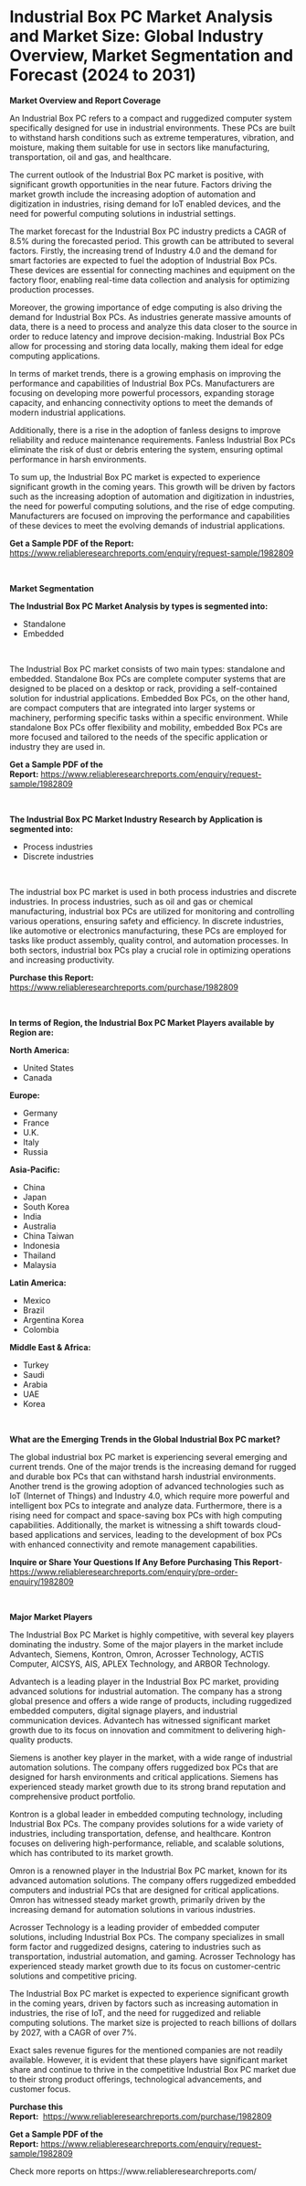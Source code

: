 <p><h1>Industrial Box PC Market Analysis and Market Size: Global Industry Overview, Market Segmentation and Forecast (2024 to 2031)</h1></p><p><strong>Market Overview and Report Coverage</strong></p>
<p><p>An Industrial Box PC refers to a compact and ruggedized computer system specifically designed for use in industrial environments. These PCs are built to withstand harsh conditions such as extreme temperatures, vibration, and moisture, making them suitable for use in sectors like manufacturing, transportation, oil and gas, and healthcare.</p><p>The current outlook of the Industrial Box PC market is positive, with significant growth opportunities in the near future. Factors driving the market growth include the increasing adoption of automation and digitization in industries, rising demand for IoT enabled devices, and the need for powerful computing solutions in industrial settings.</p><p>The market forecast for the Industrial Box PC industry predicts a CAGR of 8.5% during the forecasted period. This growth can be attributed to several factors. Firstly, the increasing trend of Industry 4.0 and the demand for smart factories are expected to fuel the adoption of Industrial Box PCs. These devices are essential for connecting machines and equipment on the factory floor, enabling real-time data collection and analysis for optimizing production processes.</p><p>Moreover, the growing importance of edge computing is also driving the demand for Industrial Box PCs. As industries generate massive amounts of data, there is a need to process and analyze this data closer to the source in order to reduce latency and improve decision-making. Industrial Box PCs allow for processing and storing data locally, making them ideal for edge computing applications.</p><p>In terms of market trends, there is a growing emphasis on improving the performance and capabilities of Industrial Box PCs. Manufacturers are focusing on developing more powerful processors, expanding storage capacity, and enhancing connectivity options to meet the demands of modern industrial applications.</p><p>Additionally, there is a rise in the adoption of fanless designs to improve reliability and reduce maintenance requirements. Fanless Industrial Box PCs eliminate the risk of dust or debris entering the system, ensuring optimal performance in harsh environments.</p><p>To sum up, the Industrial Box PC market is expected to experience significant growth in the coming years. This growth will be driven by factors such as the increasing adoption of automation and digitization in industries, the need for powerful computing solutions, and the rise of edge computing. Manufacturers are focused on improving the performance and capabilities of these devices to meet the evolving demands of industrial applications.</p></p>
<p><strong>Get a Sample PDF of the Report:</strong> <a href="https://www.reliableresearchreports.com/enquiry/request-sample/1982809">https://www.reliableresearchreports.com/enquiry/request-sample/1982809</a></p>
<p>&nbsp;</p>
<p><strong>Market Segmentation</strong></p>
<p><strong>The Industrial Box PC Market Analysis by types is segmented into:</strong></p>
<p><ul><li>Standalone</li><li>Embedded</li></ul></p>
<p>&nbsp;</p>
<p><p>The Industrial Box PC market consists of two main types: standalone and embedded. Standalone Box PCs are complete computer systems that are designed to be placed on a desktop or rack, providing a self-contained solution for industrial applications. Embedded Box PCs, on the other hand, are compact computers that are integrated into larger systems or machinery, performing specific tasks within a specific environment. While standalone Box PCs offer flexibility and mobility, embedded Box PCs are more focused and tailored to the needs of the specific application or industry they are used in.</p></p>
<p><strong>Get a Sample PDF of the Report:</strong>&nbsp;<a href="https://www.reliableresearchreports.com/enquiry/request-sample/1982809">https://www.reliableresearchreports.com/enquiry/request-sample/1982809</a></p>
<p>&nbsp;</p>
<p><strong>The Industrial Box PC Market Industry Research by Application is segmented into:</strong></p>
<p><ul><li>Process industries</li><li>Discrete industries</li></ul></p>
<p>&nbsp;</p>
<p><p>The industrial box PC market is used in both process industries and discrete industries. In process industries, such as oil and gas or chemical manufacturing, industrial box PCs are utilized for monitoring and controlling various operations, ensuring safety and efficiency. In discrete industries, like automotive or electronics manufacturing, these PCs are employed for tasks like product assembly, quality control, and automation processes. In both sectors, industrial box PCs play a crucial role in optimizing operations and increasing productivity.</p></p>
<p><strong>Purchase this Report:</strong>&nbsp; <a href="https://www.reliableresearchreports.com/purchase/1982809">https://www.reliableresearchreports.com/purchase/1982809</a></p>
<p>&nbsp;</p>
<p><strong>In terms of Region, the Industrial Box PC Market Players available by Region are:</strong></p>
<p>
    <p> <strong> North America: </strong>
        <ul>
            <li>United States</li>
            <li>Canada</li>
        </ul>
        </p> 
    <p> <strong> Europe: </strong>
        <ul>
            <li>Germany</li>
            <li>France</li>
            <li>U.K.</li>
            <li>Italy</li>
            <li>Russia</li>
        </ul>
        </p> 
    <p> <strong> Asia-Pacific: </strong>
        <ul>
            <li>China</li>
            <li>Japan</li>
            <li>South Korea</li>
            <li>India</li>
            <li>Australia</li>
            <li>China Taiwan</li>
            <li>Indonesia</li>
            <li>Thailand</li>
            <li>Malaysia</li>
        </ul>
        </p> 
    <p> <strong> Latin America: </strong>
        <ul>
            <li>Mexico</li>
            <li>Brazil</li>
            <li>Argentina Korea</li>
            <li>Colombia</li>
        </ul>
        </p> 
    <p> <strong> Middle East & Africa: </strong>
        <ul>
            <li>Turkey</li>
            <li>Saudi</li>
            <li>Arabia</li>
            <li>UAE</li>
            <li>Korea</li>
        </ul>
    </p>
    </p>
<p>&nbsp;</p>
<p><strong>What are the Emerging Trends in the Global Industrial Box PC market?</strong></p>
<p><p>The global industrial box PC market is experiencing several emerging and current trends. One of the major trends is the increasing demand for rugged and durable box PCs that can withstand harsh industrial environments. Another trend is the growing adoption of advanced technologies such as IoT (Internet of Things) and Industry 4.0, which require more powerful and intelligent box PCs to integrate and analyze data. Furthermore, there is a rising need for compact and space-saving box PCs with high computing capabilities. Additionally, the market is witnessing a shift towards cloud-based applications and services, leading to the development of box PCs with enhanced connectivity and remote management capabilities.</p></p>
<p><strong>Inquire or Share Your Questions If Any Before Purchasing This Report</strong>- <a href="https://www.reliableresearchreports.com/enquiry/pre-order-enquiry/1982809">https://www.reliableresearchreports.com/enquiry/pre-order-enquiry/1982809</a></p>
<p>&nbsp;</p>
<p><strong>Major Market Players</strong></p>
<p><p>The Industrial Box PC Market is highly competitive, with several key players dominating the industry. Some of the major players in the market include Advantech, Siemens, Kontron, Omron, Acrosser Technology, ACTIS Computer, AICSYS, AIS, APLEX Technology, and ARBOR Technology. </p><p>Advantech is a leading player in the Industrial Box PC market, providing advanced solutions for industrial automation. The company has a strong global presence and offers a wide range of products, including ruggedized embedded computers, digital signage players, and industrial communication devices. Advantech has witnessed significant market growth due to its focus on innovation and commitment to delivering high-quality products.</p><p>Siemens is another key player in the market, with a wide range of industrial automation solutions. The company offers ruggedized box PCs that are designed for harsh environments and critical applications. Siemens has experienced steady market growth due to its strong brand reputation and comprehensive product portfolio.</p><p>Kontron is a global leader in embedded computing technology, including Industrial Box PCs. The company provides solutions for a wide variety of industries, including transportation, defense, and healthcare. Kontron focuses on delivering high-performance, reliable, and scalable solutions, which has contributed to its market growth.</p><p>Omron is a renowned player in the Industrial Box PC market, known for its advanced automation solutions. The company offers ruggedized embedded computers and industrial PCs that are designed for critical applications. Omron has witnessed steady market growth, primarily driven by the increasing demand for automation solutions in various industries.</p><p>Acrosser Technology is a leading provider of embedded computer solutions, including Industrial Box PCs. The company specializes in small form factor and ruggedized designs, catering to industries such as transportation, industrial automation, and gaming. Acrosser Technology has experienced steady market growth due to its focus on customer-centric solutions and competitive pricing.</p><p>The Industrial Box PC market is expected to experience significant growth in the coming years, driven by factors such as increasing automation in industries, the rise of IoT, and the need for ruggedized and reliable computing solutions. The market size is projected to reach billions of dollars by 2027, with a CAGR of over 7%.</p><p>Exact sales revenue figures for the mentioned companies are not readily available. However, it is evident that these players have significant market share and continue to thrive in the competitive Industrial Box PC market due to their strong product offerings, technological advancements, and customer focus.</p></p>
<p><strong>Purchase this Report:</strong>&nbsp;&nbsp;<a href="https://www.reliableresearchreports.com/purchase/1982809">https://www.reliableresearchreports.com/purchase/1982809</a></p>
<p></p>
<p><strong>Get a Sample PDF of the Report:</strong>&nbsp;<a href="https://www.reliableresearchreports.com/enquiry/request-sample/1982809">https://www.reliableresearchreports.com/enquiry/request-sample/1982809</a></p>
<p>Check more reports on https://www.reliableresearchreports.com/</p>